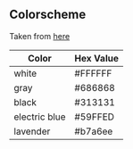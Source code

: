 ## Colorscheme
Taken from [here](http://www.colourlovers.com/palette/2536075/designer_graph_paper)

Color | Hex Value
--- | ---
white | #FFFFFF
gray  | #686868
black | #313131
electric blue | #59FFED
lavender | #b7a6ee
